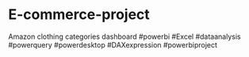 # E-commerce-project
Amazon clothing categories dashboard #powerbi #Excel #dataanalysis #powerquery #powerdesktop #DAXexpression #powerbiproject
